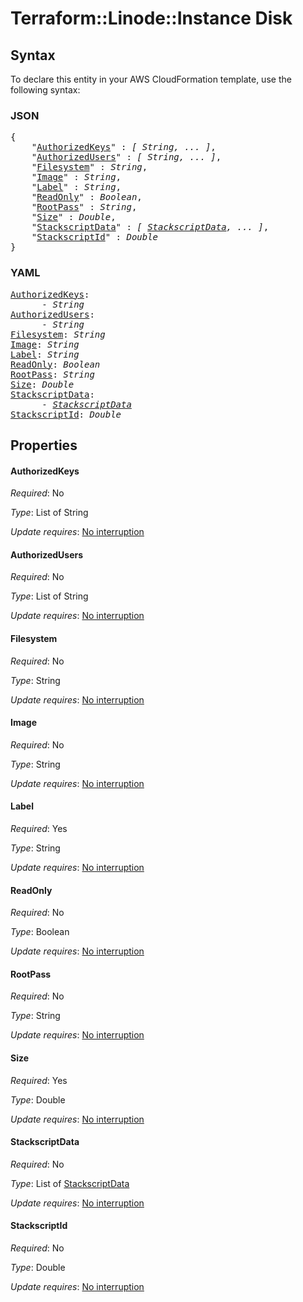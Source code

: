 # Terraform::Linode::Instance Disk

## Syntax

To declare this entity in your AWS CloudFormation template, use the following syntax:

### JSON

<pre>
{
    "<a href="#authorizedkeys" title="AuthorizedKeys">AuthorizedKeys</a>" : <i>[ String, ... ]</i>,
    "<a href="#authorizedusers" title="AuthorizedUsers">AuthorizedUsers</a>" : <i>[ String, ... ]</i>,
    "<a href="#filesystem" title="Filesystem">Filesystem</a>" : <i>String</i>,
    "<a href="#image" title="Image">Image</a>" : <i>String</i>,
    "<a href="#label" title="Label">Label</a>" : <i>String</i>,
    "<a href="#readonly" title="ReadOnly">ReadOnly</a>" : <i>Boolean</i>,
    "<a href="#rootpass" title="RootPass">RootPass</a>" : <i>String</i>,
    "<a href="#size" title="Size">Size</a>" : <i>Double</i>,
    "<a href="#stackscriptdata" title="StackscriptData">StackscriptData</a>" : <i>[ <a href="disk-stackscriptdata.md">StackscriptData</a>, ... ]</i>,
    "<a href="#stackscriptid" title="StackscriptId">StackscriptId</a>" : <i>Double</i>
}
</pre>

### YAML

<pre>
<a href="#authorizedkeys" title="AuthorizedKeys">AuthorizedKeys</a>: <i>
      - String</i>
<a href="#authorizedusers" title="AuthorizedUsers">AuthorizedUsers</a>: <i>
      - String</i>
<a href="#filesystem" title="Filesystem">Filesystem</a>: <i>String</i>
<a href="#image" title="Image">Image</a>: <i>String</i>
<a href="#label" title="Label">Label</a>: <i>String</i>
<a href="#readonly" title="ReadOnly">ReadOnly</a>: <i>Boolean</i>
<a href="#rootpass" title="RootPass">RootPass</a>: <i>String</i>
<a href="#size" title="Size">Size</a>: <i>Double</i>
<a href="#stackscriptdata" title="StackscriptData">StackscriptData</a>: <i>
      - <a href="disk-stackscriptdata.md">StackscriptData</a></i>
<a href="#stackscriptid" title="StackscriptId">StackscriptId</a>: <i>Double</i>
</pre>

## Properties

#### AuthorizedKeys

_Required_: No

_Type_: List of String

_Update requires_: [No interruption](https://docs.aws.amazon.com/AWSCloudFormation/latest/UserGuide/using-cfn-updating-stacks-update-behaviors.html#update-no-interrupt)

#### AuthorizedUsers

_Required_: No

_Type_: List of String

_Update requires_: [No interruption](https://docs.aws.amazon.com/AWSCloudFormation/latest/UserGuide/using-cfn-updating-stacks-update-behaviors.html#update-no-interrupt)

#### Filesystem

_Required_: No

_Type_: String

_Update requires_: [No interruption](https://docs.aws.amazon.com/AWSCloudFormation/latest/UserGuide/using-cfn-updating-stacks-update-behaviors.html#update-no-interrupt)

#### Image

_Required_: No

_Type_: String

_Update requires_: [No interruption](https://docs.aws.amazon.com/AWSCloudFormation/latest/UserGuide/using-cfn-updating-stacks-update-behaviors.html#update-no-interrupt)

#### Label

_Required_: Yes

_Type_: String

_Update requires_: [No interruption](https://docs.aws.amazon.com/AWSCloudFormation/latest/UserGuide/using-cfn-updating-stacks-update-behaviors.html#update-no-interrupt)

#### ReadOnly

_Required_: No

_Type_: Boolean

_Update requires_: [No interruption](https://docs.aws.amazon.com/AWSCloudFormation/latest/UserGuide/using-cfn-updating-stacks-update-behaviors.html#update-no-interrupt)

#### RootPass

_Required_: No

_Type_: String

_Update requires_: [No interruption](https://docs.aws.amazon.com/AWSCloudFormation/latest/UserGuide/using-cfn-updating-stacks-update-behaviors.html#update-no-interrupt)

#### Size

_Required_: Yes

_Type_: Double

_Update requires_: [No interruption](https://docs.aws.amazon.com/AWSCloudFormation/latest/UserGuide/using-cfn-updating-stacks-update-behaviors.html#update-no-interrupt)

#### StackscriptData

_Required_: No

_Type_: List of <a href="disk-stackscriptdata.md">StackscriptData</a>

_Update requires_: [No interruption](https://docs.aws.amazon.com/AWSCloudFormation/latest/UserGuide/using-cfn-updating-stacks-update-behaviors.html#update-no-interrupt)

#### StackscriptId

_Required_: No

_Type_: Double

_Update requires_: [No interruption](https://docs.aws.amazon.com/AWSCloudFormation/latest/UserGuide/using-cfn-updating-stacks-update-behaviors.html#update-no-interrupt)

